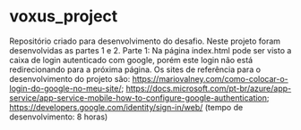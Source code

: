 # voxus_project
Repositório criado para desenvolvimento do desafio.
Neste projeto foram desenvolvidas as partes 1 e 2. Parte 1: Na página index.html pode ser visto a caixa de login autenticado com google, porém este login não está redirecionando para a próxima página. 
Os sites de referência para o desenvolvimento do projeto são:
https://mariovalney.com/como-colocar-o-login-do-google-no-meu-site/; 
https://docs.microsoft.com/pt-br/azure/app-service/app-service-mobile-how-to-configure-google-authentication; 
https://developers.google.com/identity/sign-in/web/
(tempo de desenvolvimento: 8 horas) 
